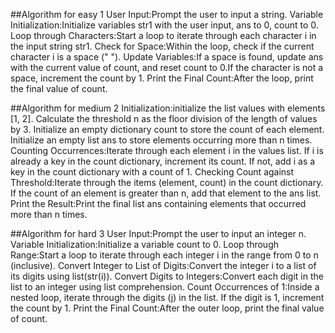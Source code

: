 ##Algorithm for easy 1
User Input:Prompt the user to input a string.
Variable Initialization:Initialize variables str1 with the user input, ans to 0, count to 0.
Loop through Characters:Start a loop to iterate through each character i in the input string str1.
Check for Space:Within the loop, check if the current character i is a space (" ").
Update Variables:If a space is found, update ans with the current value of count, and reset count to 0.If the character is not a space, increment the count by 1.
Print the Final Count:After the loop, print the final value of count.


##Algorithm for medium 2
Initialization:initialize the list values with elements [1, 2].
Calculate the threshold n as the floor division of the length of values by 3.
Initialize an empty dictionary count to store the count of each element.
Initialize an empty list ans to store elements occurring more than n times.
Counting Occurrences:Iterate through each element i in the values list.
If i is already a key in the count dictionary, increment its count.
If not, add i as a key in the count dictionary with a count of 1.
Checking Count against Threshold:Iterate through the items (element, count) in the count dictionary.
If the count of an element is greater than n, add that element to the ans list.
Print the Result:Print the final list ans containing elements that occurred more than n times.


##Algorithm for hard 3
User Input:Prompt the user to input an integer n.
Variable Initialization:Initialize a variable count to 0.
Loop through Range:Start a loop to iterate through each integer i in the range from 0 to n (inclusive).
Convert Integer to List of Digits:Convert the integer i to a list of its digits using list(str(i)).
Convert Digits to Integers:Convert each digit in the list to an integer using list comprehension.
Count Occurrences of 1:Inside a nested loop, iterate through the digits (j) in the list.
If the digit is 1, increment the count by 1.
Print the Final Count:After the outer loop, print the final value of count.
